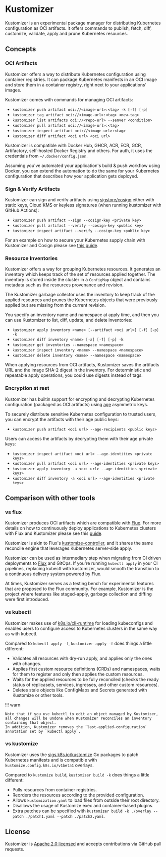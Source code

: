 # Kustomizer

Kustomizer is an experimental package manager for distributing Kubernetes configuration as OCI artifacts.
It offers commands to publish, fetch, diff, customize, validate, apply and prune Kubernetes resources.

## Concepts

### OCI Artifacts

Kustomizer offers a way to distribute Kubernetes configuration using container registries.
It can package Kubernetes manifests in an OCI image and store them in a container registry,
right next to your applications' images.

Kustomizer comes with commands for managing OCI artifacts:

- `kustomizer push artifact oci://<image-url>:<tag> -k [-f] [-p]`
- `kustomizer tag artifact oci://<image-url>:<tag> <new-tag>`
- `kustomizer list artifacts oci://<repo-url> --semver <condition>`
- `kustomizer pull artifact oci://<image-url>:<tag>`
- `kustomizer inspect artifact oci://<image-url>:<tag>`
- `kustomizer diff artifact <oci url> <oci url>`
 
Kustomizer is compatible with Docker Hub, GHCR, ACR, ECR, GCR, Artifactory,
self-hosted Docker Registry and others. For auth, it uses the credentials from `~/.docker/config.json`.

Assuming you've automated your application's build & push workflow using Docker,
you can extend the automation to do the same for your Kubernetes configuration
that describes how your application gets deployed.

### Sign & Verify Artifacts

Kustomizer can sign and verify artifacts using [sigstore/cosign](https://github.com/sigstore/cosign) either with
static keys, Cloud KMS or keyless signatures (when running kustomizer with GitHub Actions):

- `kustomizer push artifact --sign --cosign-key <private key>`
- `kustomizer pull artifact --verify --cosign-key <public key>`
- `kustomizer inspect artifact --verify --cosign-key <public key>`

For an example on how to secure your Kubernetes supply chain with Kustomizer and Cosign
please see [this guide](guides/secure-supply-chain.md).

### Resource Inventories

Kustomizer offers a way for grouping Kubernetes resources.
It generates an inventory which keeps track of the set of resources applied together.
The inventory is stored inside the cluster in a `ConfigMap` object and contains metadata
such as the resources provenance and revision.

The Kustomizer garbage collector uses the inventory to keep track of the applied resources
and prunes the Kubernetes objects that were previously applied but are missing from the current revision.

You specify an inventory name and namespace at apply time, and then you can use Kustomizer to
list, diff, update, and delete inventories:

- `kustomizer apply inventory <name> [--artifact <oci url>] [-f] [-p] -k`
- `kustomizer diff inventory <name> [-a] [-f] [-p] -k`
- `kustomizer get inventories --namespace <namespace>`
- `kustomizer inspect inventory <name> --namespace <namespace>`
- `kustomizer delete inventory <name> --namespace <namespace>`

When applying resources from OCI artifacts, Kustomizer saves the artifacts URL and
the image SHA-2 digest in the inventory. For deterministic and repeatable apply operations,
you could use digests instead of tags.

### Encryption at rest

Kustomizer has builtin support for encrypting and decrypting Kubernetes configuration (packaged as OCI artifacts)
using [age](https://github.com/FiloSottile/age) asymmetric keys.

To securely distribute sensitive Kubernetes configuration to trusted users,
you can encrypt the artifacts with their age public keys:

- `kustomizer push artifact <oci url> --age-recipients <public keys>`

Users can access the artifacts by decrypting them with their age private keys:

- `kustomizer inspect artifact <oci url> --age-identities <private keys>`
- `kustomizer pull artifact <oci url> --age-identities <private keys>`
- `kustomizer apply inventory -a <oci url> --age-identities <private keys>`
- `kustomizer diff inventory -a <oci url> --age-identities <private keys>`

## Comparison with other tools

### vs flux

Kustomizer produces OCI artifacts which are compatible with [Flux](https://fluxcd.io).
For more details on how to continuously deploy applications to Kubernetes clusters
with Flux and Kustomizer please see this [guide](guides/fluxcd.md).

Kustomizer is akin to Flux's [kustomize-controller](https://github.com/fluxcd/kustomize-controller), and it shares
the same reconcile engine that leverages Kubernetes server-side apply.

Kustomizer can be used as intermediary step when migrating from CI driven deployments
to [Flux](https://fluxcd.io/) and GitOps. If you're running `kubectl apply` in your CI pipelines,
replacing kubectl with kustomizer, would smooth the transition to a continuous delivery system powered by Flux.

At times, Kustomizer serves as a testing bench for experimental features that are proposed to the Flux community.
For example, Kustomizer is the project where features like staged-apply, garbage collection and diffing were first introduced.

### vs kubectl

Kustomizer makes use of [k8s.io/cli-runtime](https://pkg.go.dev/k8s.io/cli-runtime)
for loading kubeconfigs and enables users to configure access to Kubernetes clusters
in the same way as with kubectl.

Compared to `kubectl apply -f`, `kustomizer apply -f` does things a little different:

- Validates all resources with dry-run apply, and applies only the ones with changes.
- Applies first custom resource definitions (CRDs) and namespaces, waits for them to register and only then applies the custom resources.
- Waits for the applied resources to be fully reconciled (checks the ready status of replicasets, services, ingresses, and other custom resources).
- Deletes stale objects like ConfigMaps and Secrets generated with Kustomize or other tools.

!!! warn

    Note that if you use kubectl to edit an object managed by Kustomizer,
    all changes will be undone when Kustomizer reconciles an inventory containing that object.
    In addition, Kustomizer removes the `last-applied-configuration` annotation set by `kubectl apply`.

### vs kustomize

Kustomizer uses the [sigs.k8s.io/kustomize](https://pkg.go.dev/sigs.k8s.io/kustomize/api)
Go packages to patch Kubernetes manifests and is compatible with `kustomize.config.k8s.io/v1beta1` overlays.

Compared to `kustomize build`, `kustomizer build -k` does things a little different:

- Pulls resources from container registries.
- Reorders the resources according to the provided configuration.
- Allows `kustomization.yaml` to load files from outside their root directory.
- Disallows the usage of Kustomize exec and container-based plugins.
- Extra patches can be specified with `kustomizer build -k ./overlay --patch ./patch1.yaml --patch ./patch2.yaml`.

## License

Kustomizer is [Apache 2.0 licensed](https://github.com/stefanprodan/kustomizer/blob/main/LICENSE)
and accepts contributions via GitHub pull requests.
